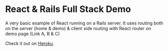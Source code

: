 # React & Rails Full Stack Demo

A very basic example of React running on a Rails server.
It uses routing both on the server (home & demo) & client side routing with React router on demo page (Link A, B & C)

Check it out on [Heroku](https://immense-chamber-70207.herokuapp.com/).
